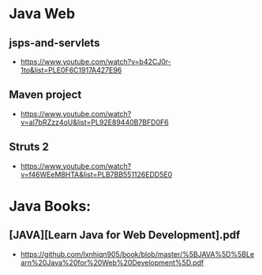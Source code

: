 # Java Web

## jsps-and-servlets
- https://www.youtube.com/watch?v=b42CJ0r-1to&list=PLE0F6C1917A427E96

## Maven project
- https://www.youtube.com/watch?v=al7bRZzz4oU&list=PL92E89440B7BFD0F6

## Struts 2
- https://www.youtube.com/watch?v=f46WEeM8HTA&list=PLB7BB551126EDD5E0

# Java Books:

## [JAVA][Learn Java for Web Development].pdf
- https://github.com/lxnhiqn905/book/blob/master/%5BJAVA%5D%5BLearn%20Java%20for%20Web%20Development%5D.pdf
